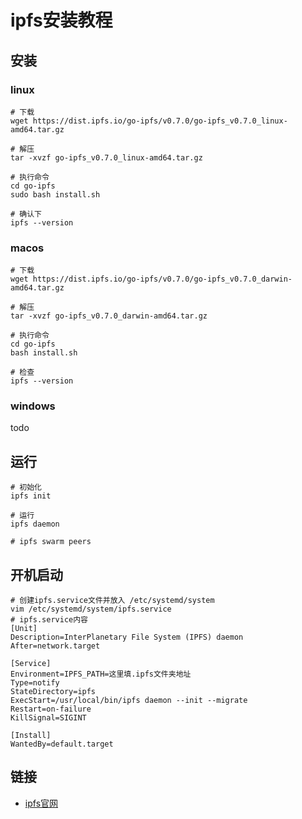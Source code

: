 # ipfs安装教程



## 安装
### linux
```shell
# 下载
wget https://dist.ipfs.io/go-ipfs/v0.7.0/go-ipfs_v0.7.0_linux-amd64.tar.gz

# 解压
tar -xvzf go-ipfs_v0.7.0_linux-amd64.tar.gz

# 执行命令
cd go-ipfs
sudo bash install.sh

# 确认下
ipfs --version
```

### macos
```shell
# 下载
wget https://dist.ipfs.io/go-ipfs/v0.7.0/go-ipfs_v0.7.0_darwin-amd64.tar.gz

# 解压
tar -xvzf go-ipfs_v0.7.0_darwin-amd64.tar.gz

# 执行命令
cd go-ipfs
bash install.sh

# 检查
ipfs --version
```

### windows

todo



## 运行
```shell
# 初始化
ipfs init

# 运行
ipfs daemon

# ipfs swarm peers
```



## 开机启动
```shell
# 创建ipfs.service文件并放入 /etc/systemd/system
vim /etc/systemd/system/ipfs.service
# ipfs.service内容
[Unit]
Description=InterPlanetary File System (IPFS) daemon
After=network.target

[Service]
Environment=IPFS_PATH=这里填.ipfs文件夹地址
Type=notify
StateDirectory=ipfs
ExecStart=/usr/local/bin/ipfs daemon --init --migrate
Restart=on-failure
KillSignal=SIGINT

[Install]
WantedBy=default.target
```



## 链接 
- [ipfs官网](https://docs.ipfs.io/install/command-line/#official-distributions)


